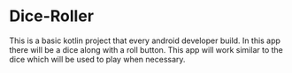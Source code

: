 # Dice-Roller

This is a basic kotlin project that every android developer build. In this app there will be a dice along with a roll button. This app will work similar to the dice which will be used to play when necessary.
